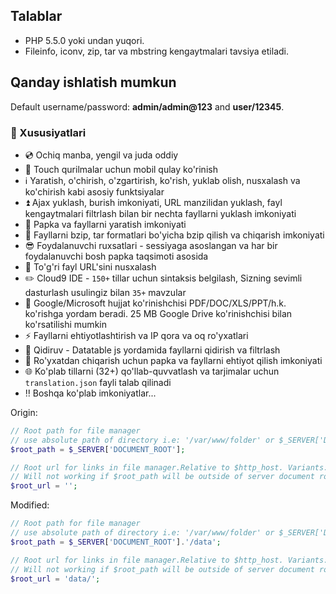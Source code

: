 
## Talablar

- PHP 5.5.0 yoki undan yuqori.
- Fileinfo, iconv, zip, tar va mbstring kengaytmalari tavsiya etiladi.

## Qanday ishlatish mumkun

Default username/password: **admin/admin@123** and **user/12345**.


### :loudspeaker: Xususiyatlari

- :cd: Ochiq manba, yengil va juda oddiy
- :iphone: Touch qurilmalar uchun mobil qulay ko'rinish
- :information_source: Yaratish, o'chirish, o'zgartirish, ko'rish, yuklab olish, nusxalash va ko'chirish kabi asosiy funktsiyalar
- :arrow_double_up: Ajax yuklash, burish imkoniyati, URL manzilidan yuklash, fayl kengaytmalari filtrlash bilan bir nechta fayllarni yuklash imkoniyati
- :file_folder: Papka va fayllarni yaratish imkoniyati
- :gift: Fayllarni bzip, tar formatlari bo'yicha bzip qilish va chiqarish imkoniyati
- :sunglasses: Foydalanuvchi ruxsatlari - sessiyaga asoslangan va har bir foydalanuvchi bosh papka taqsimoti asosida
- :floppy_disk: To'g'ri fayl URL'sini nusxalash
- :pencil2: Cloud9 IDE - `150+` tillar uchun sintaksis belgilash, Sizning sevimli dasturlash usulingiz bilan `35+` mavzular
- :page_facing_up: Google/Microsoft hujjat ko'rinishchisi PDF/DOC/XLS/PPT/h.k. ko'rishga yordam beradi. 25 MB Google Drive ko'rinishchisi bilan ko'rsatilishi mumkin
- :zap: Fayllarni ehtiyotlashtirish va IP qora va oq ro'yxatlari
- :mag_right: Qidiruv - Datatable js yordamida fayllarni qidirish va filtrlash
- :file_folder: Ro'yxatdan chiqarish uchun papka va fayllarni ehtiyot qilish imkoniyati
- :globe_with_meridians: Ko'plab tillarni (32+) qo'llab-quvvatlash va tarjimalar uchun `translation.json` fayli talab qilinadi
- :bangbang: Boshqa ko'plab imkoniyatlar...


Origin:

```php
// Root path for file manager
// use absolute path of directory i.e: '/var/www/folder' or $_SERVER['DOCUMENT_ROOT'].'/folder'
$root_path = $_SERVER['DOCUMENT_ROOT'];

// Root url for links in file manager.Relative to $http_host. Variants: '', 'path/to/subfolder'
// Will not working if $root_path will be outside of server document root
$root_url = '';
```

Modified:

```php
// Root path for file manager
// use absolute path of directory i.e: '/var/www/folder' or $_SERVER['DOCUMENT_ROOT'].'/folder'
$root_path = $_SERVER['DOCUMENT_ROOT'].'/data';

// Root url for links in file manager.Relative to $http_host. Variants: '', 'path/to/subfolder'
// Will not working if $root_path will be outside of server document root
$root_url = 'data/';
```